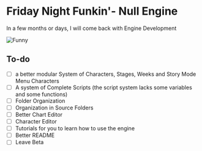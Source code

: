 # Friday Night Funkin'- Null Engine
In a few months or days, I will come back with Engine Development

![Funny](https://media1.giphy.com/media/THlB4bsoSA0Cc/200w.gif?cid=6c09b9523f2js7eywzhz6a1d81ivoq39cyo3ct9ndel8nak2&ep=v1_gifs_search&rid=200w.gif&ct=g)

## To-do
- [ ] a better modular System of Characters, Stages, Weeks and Story Mode Menu Characters
- [ ] A system of Complete Scripts (the script system lacks some variables and some functions)
- [ ] Folder Organization
- [ ] Organization in Source Folders
- [ ] Better Chart Editor
- [ ] Character Editor
- [ ] Tutorials for you to learn how to use the engine
- [ ] Better README
- [ ] Leave Beta
